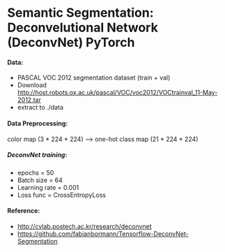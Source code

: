 # Semantic Segmentation: Deconvelutional Network (DeconvNet) PyTorch

#### Data:
- PASCAL VOC 2012 segmentation dataset (train + val)
- Download http://host.robots.ox.ac.uk/pascal/VOC/voc2012/VOCtrainval_11-May-2012.tar
- extract to ./data

#### Data Preprocessing:
color map (3 * 224 * 224) --> one-hot class map (21 * 224 * 224)

##### DeconvNet training:
- epochs = 50
- Batch size = 64
- Learning rate = 0.001
- Loss func =  CrossEntropyLoss

#### Reference:
- http://cvlab.postech.ac.kr/research/deconvnet
- https://github.com/fabianbormann/Tensorflow-DeconvNet-Segmentation
